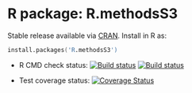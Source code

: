 # R package: R.methodsS3

Stable release available via [CRAN](http://cran.r-project.org/package=R.methodsS3).  Install in R as:

```s
install.packages('R.methodsS3')
```


* R CMD check status:
  <a href="https://travis-ci.org/HenrikBengtsson/R.methodsS3"><img
  src="https://travis-ci.org/HenrikBengtsson/R.methodsS3.svg?branch=master"
  alt="Build status"></a>
  <a href="https://ci.appveyor.com/project/HenrikBengtsson/r-methodss3/"><img
  src="https://ci.appveyor.com/api/projects/status/3jjkfvbxt7823965"
  alt="Build status"></a>

* Test coverage status:
  <a href='https://coveralls.io/r/HenrikBengtsson/R.methodsS3?branch=develop'><img
  src='https://coveralls.io/repos/HenrikBengtsson/R.methodsS3/badge.png?branch=develop'
  alt='Coverage Status' /></a> 
